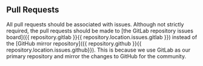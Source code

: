 ## Pull Requests

All pull requests should be associated with issues. Although not strictly required, the pull requests should be made to [the GitLab repository issues board]({{ repository.gitlab }}{{ repository.location.issues.gitlab }}) instead of the [GitHub mirror repository]({{ repository.github }}{{ repository.location.issues.github}}). This is because we use GitLab as our primary repository and mirror the changes to GitHub for the community.
